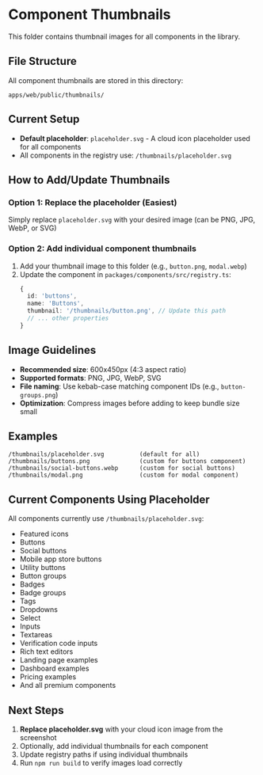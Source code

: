 # Component Thumbnails

This folder contains thumbnail images for all components in the library.

## File Structure

All component thumbnails are stored in this directory:
```
apps/web/public/thumbnails/
```

## Current Setup

- **Default placeholder**: `placeholder.svg` - A cloud icon placeholder used for all components
- All components in the registry use: `/thumbnails/placeholder.svg`

## How to Add/Update Thumbnails

### Option 1: Replace the placeholder (Easiest)
Simply replace `placeholder.svg` with your desired image (can be PNG, JPG, WebP, or SVG)

### Option 2: Add individual component thumbnails
1. Add your thumbnail image to this folder (e.g., `button.png`, `modal.webp`)
2. Update the component in `packages/components/src/registry.ts`:
   ```typescript
   {
     id: 'buttons',
     name: 'Buttons',
     thumbnail: '/thumbnails/button.png', // Update this path
     // ... other properties
   }
   ```

## Image Guidelines

- **Recommended size**: 600x450px (4:3 aspect ratio)
- **Supported formats**: PNG, JPG, WebP, SVG
- **File naming**: Use kebab-case matching component IDs (e.g., `button-groups.png`)
- **Optimization**: Compress images before adding to keep bundle size small

## Examples

```
/thumbnails/placeholder.svg          (default for all)
/thumbnails/buttons.png              (custom for buttons component)
/thumbnails/social-buttons.webp      (custom for social buttons)
/thumbnails/modal.png                (custom for modal component)
```

## Current Components Using Placeholder

All components currently use `/thumbnails/placeholder.svg`:
- Featured icons
- Buttons
- Social buttons
- Mobile app store buttons
- Utility buttons
- Button groups
- Badges
- Badge groups
- Tags
- Dropdowns
- Select
- Inputs
- Textareas
- Verification code inputs
- Rich text editors
- Landing page examples
- Dashboard examples
- Pricing examples
- And all premium components

## Next Steps

1. **Replace placeholder.svg** with your cloud icon image from the screenshot
2. Optionally, add individual thumbnails for each component
3. Update registry paths if using individual thumbnails
4. Run `npm run build` to verify images load correctly
